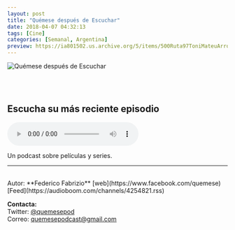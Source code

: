 ```yaml
---
layout: post
title: "Quémese después de Escuchar"
date: 2018-04-07 04:32:13
tags: [Cine]
categories: [Semanal, Argentina]
preview: https://ia801502.us.archive.org/5/items/500Ruta97ToniMateuArrom/300QDE - Quemese despues de Escuchar.png
---
```


![Quémese después de Escuchar](https://ia801502.us.archive.org/5/items/500Ruta97ToniMateuArrom/500QDE%20-%20Quemese%20despues%20de%20Escuchar.png)

<br/>
<br/>

## Escucha su más reciente episodio

<!--reproductor-feed=https://audioboom.com/channels/4254821.rss-->
<!--reproductor-start-->
<audio id="audio" preload="auto" controls="" src="https://audioboom.com/posts/6890082.mp3?modified=1528509765&source=rss&stitched=1"></audio>
<!--reproductor-end-->

Un podcast sobre películas y series.  

_ _ _
<br>
Autor: **Federico Fabrizio**  
[web](https://www.facebook.com/quemese)  
[Feed](https://audioboom.com/channels/4254821.rss)  



**Contacta:**  
Twitter: [@quemesepod](https://twitter.com/quemesepod)  
Correo: [quemesepodcast@gmail.com](mailto:quemesepodcast@gmail.com)  
